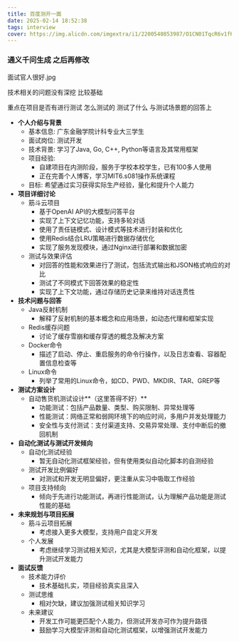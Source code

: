 ```yaml
---
title: 百度测开一面
date: 2025-02-14 18:52:38
tags: interview
cover: https://img.alicdn.com/imgextra/i1/2200540853987/O1CN01TqcR6v1fK69lUwb2c_!!2200540853987.jpg
---
```


### 通义千问生成  之后再修改

面试官人很好.jpg

技术相关的问题没有深挖 比较基础 

重点在项目是否有进行测试 怎么测试的 测试了什么 与测试场景题的回答上

- **个人介绍与背景**
  - 基本信息: 广东金融学院计科专业大三学生
  - 面试岗位: 测试开发
  - 技术背景: 学习了Java, Go, C++, Python等语言及其常用框架
  - 项目经验:
    - 自建项目在内测阶段，服务于学校本校学生，已有100多人使用
    - 正在完善个人博客，学习MIT6.s081操作系统课程
  - 目标: 希望通过实习获得实际生产经验，量化和提升个人能力
- **项目详细讨论**
  - 筋斗云项目
    - 基于OpenAI API的大模型问答平台
    - 实现了上下文记忆功能，支持多轮对话
    - 使用了责任链模式、设计模式等技术进行封装和优化
    - 使用Redis结合LRU策略进行数据存储优化
    - 实现了服务发现模块，通过Nginx进行部署和数据加密
  - 测试与效果评估
    - 对回答的性能和效果进行了测试，包括流式输出和JSON格式响应的对比
    - 测试了不同模式下回答效果的稳定性
    - 实现了上下文功能，通过存储历史记录来维持对话连贯性
- **技术问题与回答**
  - Java反射机制
    - 解释了反射机制的基本概念和应用场景，如动态代理和框架实现
  - Redis缓存问题
    - 讨论了缓存雪崩和缓存穿透的概念及解决方案
  - Docker命令
    - 描述了启动、停止、重启服务的命令行操作，以及日志查看、容器配置信息检查等
  - Linux命令
    - 列举了常用的Linux命令，如CD、PWD、MKDIR、TAR、GREP等
- **测试方案设计**
  - 自动售货机测试设计**（这里答得不好）**
    - 功能测试：包括产品数量、类型、购买限制、异常处理等
    - 性能测试：网络正常和弱网环境下的响应时间，多用户并发处理能力
    - 安全性与支付测试：支付渠道支持、交易异常处理、支付中断后的撤回机制
- **自动化测试与测试开发倾向**
  - 自动化测试经验
    - 暂无自动化测试框架经验，但有使用类似自动化脚本的自测经验
  - 测试开发比例偏好
    - 对测试和开发无明显偏好，更注重从实习中吸取工作经验
  - 项目支持倾向
    - 倾向于先进行功能测试，再进行性能测试，认为理解产品功能是测试性能的基础
- **未来规划与项目拓展**
  - 筋斗云项目拓展
    - 考虑接入更多大模型，支持用户自定义开发
  - 个人发展
    - 考虑继续学习测试相关知识，尤其是大模型评测和自动化框架，以提升测试开发能力
- **面试反馈**
  - 技术能力评价
    - 技术基础扎实，项目经验真实且深入
  - 测试思维
    - 相对欠缺，建议加强测试相关知识学习
  - 未来建议
    - 开发工作可能更匹配个人能力，但测试开发亦可作为提升路径
    - 鼓励学习大模型评测和自动化测试框架，以增强测试开发能力



